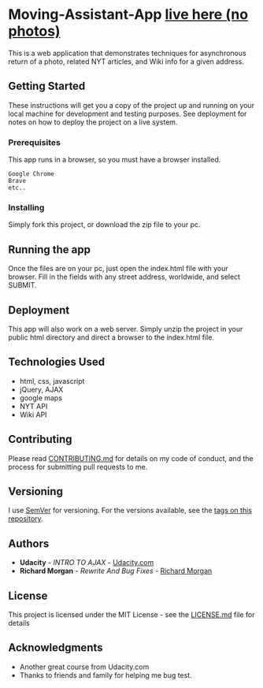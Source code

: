 # Moving-Assistant-App [live here (no photos)](http://www.atomusgames.com/rpm/moving/)
This is a web application that demonstrates techniques for asynchronous return of a photo, related NYT articles, and Wiki info for a given address.

## Getting Started

These instructions will get you a copy of the project up and running on your local machine for development and testing purposes. See deployment for notes on how to deploy the project on a live system.

### Prerequisites

This app runs in a browser, so you must have a browser installed.

```
Google Chrome
Brave
etc..
```

### Installing

Simply fork this project, or download the zip file to your pc.

## Running the app

Once the files are on your pc, just open the index.html file with your browser.  Fill in the fields with any street address, worldwide, and select SUBMIT.

## Deployment

This app will also work on a web server.  Simply unzip the project in your public html directory and direct a browser to the index.html file.

## Technologies Used

* html, css, javascript
* jQuery, AJAX
* google maps
* NYT API
* Wiki API

## Contributing

Please read [CONTRIBUTING.md](https://gist.github.com/RPMorganomous/3c1e3f44dda4c066c3310aaf3848c21d) for details on my code of conduct, and the process for submitting pull requests to me.

## Versioning

I use [SemVer](http://semver.org/) for versioning. For the versions available, see the [tags on this repository](https://github.com/RPMorganomous/Moving-Assistant-App). 

## Authors

* **Udacity** - *INTRO TO AJAX* - [Udacity.com](https://www.udacity.com/course/intro-to-ajax--ud110)
* **Richard Morgan** - *Rewrite And Bug Fixes* - [Richard Morgan](https://github.com/RPMorganomous)

## License

This project is licensed under the MIT License - see the [LICENSE.md](https://github.com/RPMorganomous/Moving-Assistant-App/blob/master/LICENSE.txt) file for details

## Acknowledgments

* Another great course from Udacity.com
* Thanks to friends and family for helping me bug test.
